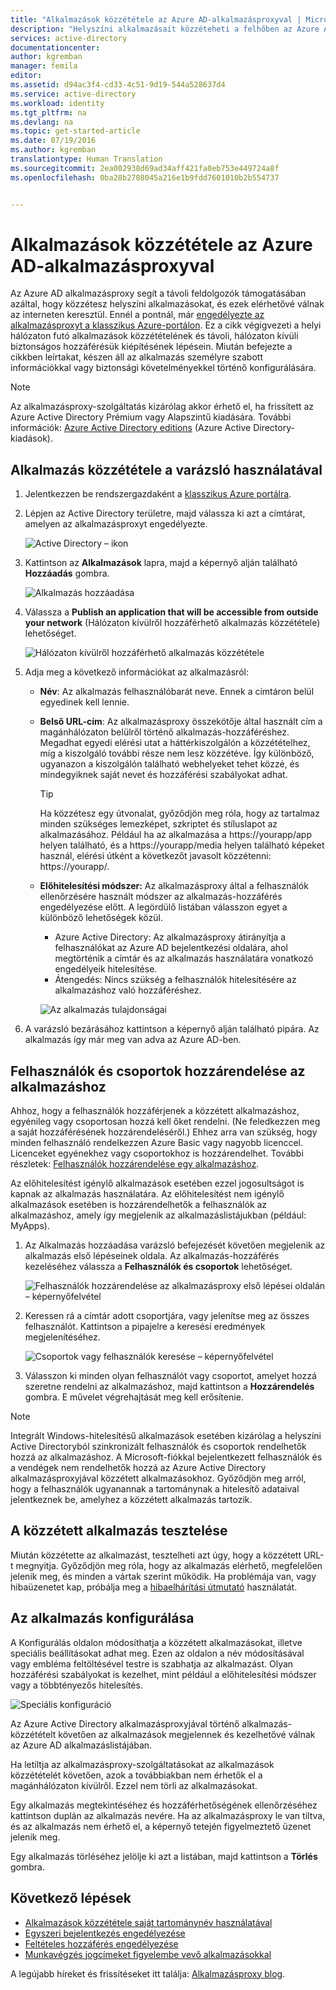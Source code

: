 ```yaml
---
title: "Alkalmazások közzététele az Azure AD-alkalmazásproxyval | Microsoft Docs"
description: "Helyszíni alkalmazásait közzéteheti a felhőben az Azure AD-alkalmazásproxy használatával."
services: active-directory
documentationcenter: 
author: kgremban
manager: femila
editor: 
ms.assetid: d94ac3f4-cd33-4c51-9d19-544a528637d4
ms.service: active-directory
ms.workload: identity
ms.tgt_pltfrm: na
ms.devlang: na
ms.topic: get-started-article
ms.date: 07/19/2016
ms.author: kgremban
translationtype: Human Translation
ms.sourcegitcommit: 2ea002938d69ad34aff421fa0eb753e449724a8f
ms.openlocfilehash: 0ba28b2708045a216e1b9fdd7601010b2b554737


---
```

# <a name="publish-applications-using-azure-ad-application-proxy"></a>Alkalmazások közzététele az Azure AD-alkalmazásproxyval
Az Azure AD alkalmazásproxy segít a távoli feldolgozók támogatásában azáltal, hogy közzétesz helyszíni alkalmazásokat, és ezek elérhetővé válnak az interneten keresztül. Ennél a pontnál, már [engedélyezte az alkalmazásproxyt a klasszikus Azure-portálon](active-directory-application-proxy-enable.md). Ez a cikk végigvezeti a helyi hálózaton futó alkalmazások közzétételének és távoli, hálózaton kívüli biztonságos hozzáférésük kiépítésének lépésein. Miután befejezte a cikkben leírtakat, készen áll az alkalmazás személyre szabott információkkal vagy biztonsági követelményekkel történő konfigurálására.

> [!NOTE]
> Az alkalmazásproxy-szolgáltatás kizárólag akkor érhető el, ha frissített az Azure Active Directory Prémium vagy Alapszintű kiadására. További információk: [Azure Active Directory editions](active-directory-editions.md) (Azure Active Directory-kiadások).
> 
> 

## <a name="publish-an-app-using-the-wizard"></a>Alkalmazás közzététele a varázsló használatával
1. Jelentkezzen be rendszergazdaként a [klasszikus Azure portálra](https://manage.windowsazure.com/).
2. Lépjen az Active Directory területre, majd válassza ki azt a címtárat, amelyen az alkalmazásproxyt engedélyezte.
   
    ![Active Directory – ikon](./media/active-directory-application-proxy-publish/ad_icon.png)
3. Kattintson az **Alkalmazások** lapra, majd a képernyő alján található **Hozzáadás** gombra.
   
    ![Alkalmazás hozzáadása](./media/active-directory-application-proxy-publish/aad_appproxy_selectdirectory.png)
4. Válassza a **Publish an application that will be accessible from outside your network** (Hálózaton kívülről hozzáférhető alkalmazás közzététele) lehetőséget.
   
    ![Hálózaton kívülről hozzáférhető alkalmazás közzététele](./media/active-directory-application-proxy-publish/aad_appproxy_addapp.png)
5. Adja meg a következő információkat az alkalmazásról:
   
   * **Név**: Az alkalmazás felhasználóbarát neve. Ennek a címtáron belül egyedinek kell lennie.
   * **Belső URL-cím**: Az alkalmazásproxy összekötője által használt cím a magánhálózaton belülről történő alkalmazás-hozzáféréshez. Megadhat egyedi elérési utat a háttérkiszolgálón a közzétételhez, míg a kiszolgáló további része nem lesz közzétéve. Így különböző, ugyanazon a kiszolgálón található webhelyeket tehet közzé, és mindegyiknek saját nevet és hozzáférési szabályokat adhat.
     
     > [!TIP]
     > Ha közzétesz egy útvonalat, győződjön meg róla, hogy az tartalmaz minden szükséges lemezképet, szkriptet és stíluslapot az alkalmazásához. Például ha az alkalmazása a https://yourapp/app helyen található, és a https://yourapp/media helyen található képeket használ, elérési útként a következőt javasolt közzétenni: https://yourapp/.
     > 
     > 
   * **Előhitelesítési módszer:** Az alkalmazásproxy által a felhasználók ellenőrzésére használt módszer az alkalmazás-hozzáférés engedélyezése előtt. A legördülő listában válasszon egyet a különböző lehetőségek közül.
     
     * Azure Active Directory: Az alkalmazásproxy átirányítja a felhasználókat az Azure AD bejelentkezési oldalára, ahol megtörténik a címtár és az alkalmazás használatára vonatkozó engedélyeik hitelesítése.
     * Átengedés: Nincs szükség a felhasználók hitelesítésére az alkalmazáshoz való hozzáféréshez.
     
     ![Az alkalmazás tulajdonságai](./media/active-directory-application-proxy-publish/aad_appproxy_appproperties.png)  
6. A varázsló bezárásához kattintson a képernyő alján található pipára. Az alkalmazás így már meg van adva az Azure AD-ben.

## <a name="assign-users-and-groups-to-the-application"></a>Felhasználók és csoportok hozzárendelése az alkalmazáshoz
Ahhoz, hogy a felhasználók hozzáférjenek a közzétett alkalmazáshoz, egyénileg vagy csoportosan hozzá kell őket rendelni. (Ne feledkezzen meg a saját hozzáférésének hozzárendeléséről.) Ehhez arra van szükség, hogy minden felhasználó rendelkezzen Azure Basic vagy nagyobb licenccel. Licenceket egyénekhez vagy csoportokhoz is hozzárendelhet. További részletek: [Felhasználók hozzárendelése egy alkalmazáshoz](active-directory-applications-guiding-developers-assigning-users.md). 

Az előhitelesítést igénylő alkalmazások esetében ezzel jogosultságot is kapnak az alkalmazás használatára. Az előhitelesítést nem igénylő alkalmazások esetében is hozzárendelhetők a felhasználók az alkalmazáshoz, amely így megjelenik az alkalmazáslistájukban (például: MyApps).

1. Az Alkalmazás hozzáadása varázsló befejezését követően megjelenik az alkalmazás első lépéseinek oldala. Az alkalmazás-hozzáférés kezeléséhez válassza a **Felhasználók és csoportok** lehetőséget.
   
    ![Felhasználók hozzárendelése az alkalmazásproxy első lépései oldalán – képernyőfelvétel](./media/active-directory-application-proxy-publish/aad_appproxy_usersgroups.png)
2. Keressen rá a címtár adott csoportjára, vagy jelenítse meg az összes felhasználót. Kattintson a pipajelre a keresési eredmények megjelenítéséhez.
   
      ![Csoportok vagy felhasználók keresése – képernyőfelvétel](./media/active-directory-application-proxy-publish/aad_appproxy_search.png)
3. Válasszon ki minden olyan felhasználót vagy csoportot, amelyet hozzá szeretne rendelni az alkalmazáshoz, majd kattintson a **Hozzárendelés** gombra. E művelet végrehajtását meg kell erősítenie.

> [!NOTE]
> Integrált Windows-hitelesítésű alkalmazások esetében kizárólag a helyszíni Active Directoryból szinkronizált felhasználók és csoportok rendelhetők hozzá az alkalmazáshoz. A Microsoft-fiókkal bejelentkezett felhasználók és a vendégek nem rendelhetők hozzá az Azure Active Directory alkalmazásproxyjával közzétett alkalmazásokhoz. Győződjön meg arról, hogy a felhasználók ugyanannak a tartománynak a hitelesítő adataival jelentkeznek be, amelyhez a közzétett alkalmazás tartozik.
> 
> 

## <a name="test-your-published-application"></a>A közzétett alkalmazás tesztelése
Miután közzétette az alkalmazást, tesztelheti azt úgy, hogy a közzétett URL-t megnyitja. Győződjön meg róla, hogy az alkalmazás elérhető, megfelelően jelenik meg, és minden a vártak szerint működik. Ha problémája van, vagy hibaüzenetet kap, próbálja meg a [hibaelhárítási útmutató](active-directory-application-proxy-troubleshoot.md) használatát.

## <a name="configure-your-application"></a>Az alkalmazás konfigurálása
A Konfigurálás oldalon módosíthatja a közzétett alkalmazásokat, illetve speciális beállításokat adhat meg. Ezen az oldalon a név módosításával vagy embléma feltöltésével testre is szabhatja az alkalmazást. Olyan hozzáférési szabályokat is kezelhet, mint például a előhitelesítési módszer vagy a többtényezős hitelesítés.

![Speciális konfiguráció](./media/active-directory-application-proxy-publish/aad_appproxy_configure.png)

Az Azure Active Directory alkalmazásproxyjával történő alkalmazás-közzétételt követően az alkalmazások megjelennek és kezelhetővé válnak az Azure AD alkalmazáslistájában.

Ha letiltja az alkalmazásproxy-szolgáltatásokat az alkalmazások közzétételét követően, azok a továbbiakban nem érhetők el a magánhálózaton kívülről. Ezzel nem törli az alkalmazásokat.

Egy alkalmazás megtekintéséhez és hozzáférhetőségének ellenőrzéséhez kattintson duplán az alkalmazás nevére. Ha az alkalmazásproxy le van tiltva, és az alkalmazás nem érhető el, a képernyő tetején figyelmeztető üzenet jelenik meg.

Egy alkalmazás törléséhez jelölje ki azt a listában, majd kattintson a **Törlés** gombra.

## <a name="next-steps"></a>Következő lépések
* [Alkalmazások közzététele saját tartománynév használatával](active-directory-application-proxy-custom-domains.md)
* [Egyszeri bejelentkezés engedélyezése](active-directory-application-proxy-sso-using-kcd.md)
* [Feltételes hozzáférés engedélyezése](active-directory-application-proxy-conditional-access.md)
* [Munkavégzés jogcímeket figyelembe vevő alkalmazásokkal](active-directory-application-proxy-claims-aware-apps.md)

A legújabb híreket és frissítéseket itt találja: [Alkalmazásproxy blog](http://blogs.technet.com/b/applicationproxyblog/).




<!--HONumber=Nov16_HO2-->


